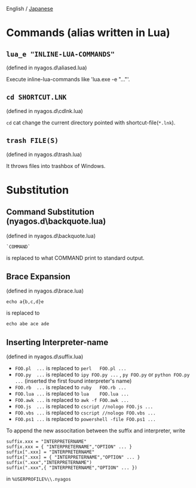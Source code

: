 English / [Japanese](./08-LuaScripts_ja.md)

Commands (alias written in Lua)
===============================

`lua_e "INLINE-LUA-COMMANDS"` 
----------------------------
(defined in nyagos.d\aliased.lua)

Execute inline-lua-commands like 'lua.exe -e "..."'.

`cd SHORTCUT.LNK`
-----------------
(defined in nyagos.d\cdlnk.lua)

`cd` cat change the current directory pointed with shortcut-file(`*.lnk`).

`trash FILE(S)`
---------------
(defined in nyagos.d\trash.lua)

It throws files into trashbox of Windows.

Substitution
============

Command Substitution (nyagos.d\backquote.lua)
---------------------------------------------
(defined in nyagos.d\backquote.lua)

    `COMMAND`

is replaced to what COMMAND print to standard output.

Brace Expansion
---------------
(defined in nyagos.d\brace.lua)

    echo a{b,c,d}e

is replaced to

    echo abe ace ade

Inserting Interpreter-name 
--------------------------
(defined in nyagos.d\suffix.lua)

- `FOO.pl  ...` is replaced to `perl   FOO.pl ...`
- `FOO.py  ...` is replaced to `ipy FOO.py ...` , `py FOO.py` or `python FOO.py ...` (inserted the first found interpreter's name)
- `FOO.rb  ...` is replaced to `ruby   FOO.rb ...`
- `FOO.lua ...` is replaced to `lua    FOO.lua ...`
- `FOO.awk ...` is replaced to `awk -f FOO.awk ...`
- `FOO.js  ...` is replaced to `cscript //nologo FOO.js ...`
- `FOO.vbs ...` is replaced to `cscript //nologo FOO.vbs ...`
- `FOO.ps1 ...` is replaced to `powershell -file FOO.ps1 ...`

To append the new associtation between the suffix and interpreter,
write

    suffix.xxx = "INTERPRETERNAME"
    suffix.xxx = { "INTERPRETERNAME","OPTION" ... }
    suffix[".xxx] = "INTERPRETERNAME"
    suffix[".xxx] = { "INTERPRETERNAME","OPTION" ... }
    suffix(".xxx","INTERPRETERNAME")
    suffix(".xxx",{ "INTERPRETERNAME","OPTION" ... })

in `%USERPROFILE%\\.nyagos`
